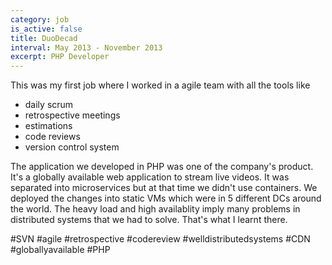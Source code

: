 ```yaml
---
category: job
is_active: false
title: DuoDecad
interval: May 2013 - November 2013
excerpt: PHP Developer
---
```

This was my first job where I worked in a agile team with all the tools like
* daily scrum
* retrospective meetings
* estimations
* code reviews
* version control system

The application we developed in PHP was one of the company's product. It's a globally available web application to stream live videos.
It was separated into microservices but at that time we didn't use containers. We deployed the changes into static VMs which were in 5 different DCs around the world.
The heavy load and high availablity imply many problems in distributed systems that we had to solve. That's what I learnt there.

#SVN #agile #retrospective #codereview #welldistributedsystems #CDN #globallyavailable #PHP

